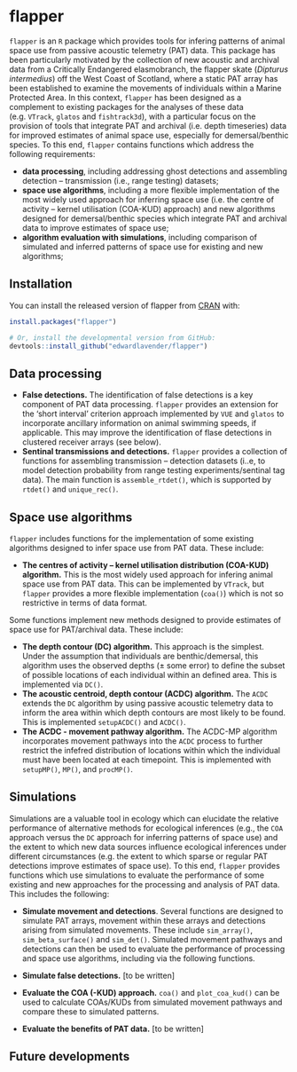 
# flapper

<!-- badges: start -->

<!-- badges: end -->

`flapper` is an `R` package which provides tools for infering patterns
of animal space use from passive acoustic telemetry (PAT) data. This
package has been particularly motivated by the collection of new
acoustic and archival data from a Critically Endangered elasmobranch,
the flapper skate (*Dipturus intermedius*) off the West Coast of
Scotland, where a static PAT array has been established to examine the
movements of individuals within a Marine Protected Area. In this
context, `flapper` has been designed as a complement to existing
packages for the analyses of these data (e.g. `VTrack`, `glatos` and
`fishtrack3d`), with a particular focus on the provision of tools that
integrate PAT and archival (i.e. depth timeseries) data for improved
estimates of animal space use, especially for demersal/benthic species.
To this end, `flapper` contains functions which address the following
requirements:

  - **data processing**, including addressing ghost detections and
    assembling detection – transmission (i.e., range testing) datasets;
  - **space use algorithms**, including a more flexible implementation
    of the most widely used approach for inferring space use (i.e. the
    centre of activity – kernel utilisation (COA-KUD) approach) and new
    algorithms designed for demersal/benthic species which integrate PAT
    and archival data to improve estimates of space use;
  - **algorithm evaluation with simulations**, including comparison of
    simulated and inferred patterns of space use for existing and new
    algorithms;

## Installation

You can install the released version of flapper from
[CRAN](https://CRAN.R-project.org) with:

``` r
install.packages("flapper")
```

``` r
# Or, install the developmental version from GitHub:
devtools::install_github("edwardlavender/flapper")
```

## Data processing

  - **False detections.** The identification of false detections is a
    key component of PAT data processing. `flapper` provides an
    extension for the ‘short interval’ criterion approach implemented by
    `VUE` and `glatos` to incorporate ancillary information on animal
    swimming speeds, if applicable. This may improve the identification
    of flase detections in clustered receiver arrays (see below).
  - **Sentinal transmissions and detections.** `flapper` provides a
    collection of functions for assembling transmission – detection
    datasets (i..e, to model detection probability from range testing
    experiments/sentinal tag data). The main function is
    `assemble_rtdet()`, which is supported by `rtdet()` and
    `unique_rec()`.

## Space use algorithms

`flapper` includes functions for the implementation of some existing
algorithms designed to infer space use from PAT data. These include:

  - **The centres of activity – kernel utilisation distribution
    (COA-KUD) algorithm.** This is the most widely used approach for
    infering animal space use from PAT data. This can be implemented by
    `VTrack`, but `flapper` provides a more flexible implementation
    (`coa()`) which is not so restrictive in terms of data format.

Some functions implement new methods designed to provide estimates of
space use for PAT/archival data. These include:

  - **The depth contour (DC) algorithm.** This approach is the simplest.
    Under the assumption that individuals are benthic/demersal, this
    algorithm uses the observed depths (± some error) to define the
    subset of possible locations of each individual within an defined
    area. This is implemented via `DC()`.
  - **The acoustic centroid, depth contour (ACDC) algorithm.** The
    `ACDC` extends the `DC` algorithm by using passive acoustic
    telemetry data to inform the area within which depth contours are
    most likely to be found. This is implemented `setupACDC()` and
    `ACDC()`.
  - **The ACDC - movement pathway algorithm.** The ACDC-MP algorithm
    incorporates movement pathways into the `ACDC` process to further
    restrict the infefred distribution of locations within which the
    individual must have been located at each timepoint. This is
    implemented with `setupMP()`, `MP()`, and `procMP()`.

## Simulations

Simulations are a valuable tool in ecology which can elucidate the
relative performance of alternative methods for ecological inferences
(e.g., the `COA` approach versus the `DC` approach for inferring
patterns of space use) and the extent to which new data sources
influence ecological inferences under different circumstances (e.g. the
extent to which sparse or regular PAT detections improve estimates of
space use). To this end, `flapper` provides functions which use
simulations to evaluate the performance of some existing and new
approaches for the processing and analysis of PAT data. This includes
the following:

  - **Simulate movement and detections**. Several functions are designed
    to simulate PAT arrays, movement within these arrays and detections
    arising from simulated movements. These include `sim_array()`,
    `sim_beta_surface()` and `sim_det()`. Simulated movement pathways
    and detections can then be used to evaluate the performance of
    processing and space use algorithms, including via the following
    functions.

  - **Simulate false detections.** \[to be written\]

  - **Evaluate the COA (-KUD) approach.** `coa()` and `plot_coa_kud()`
    can be used to calculate COAs/KUDs from simulated movement pathways
    and compare these to simulated patterns.

  - **Evaluate the benefits of PAT data.** \[to be written\]

## Future developments
